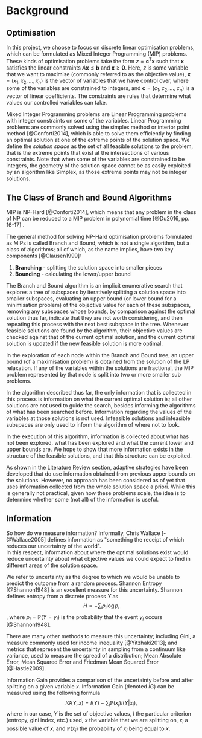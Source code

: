 # Background

## Optimisation

In this project, we choose to focus on discrete linear optimisation problems, which can be formulated as Mixed Integer Programming (MIP) problems.
These kinds of optimisation problems take the form
$z = \mathbf{c}^{\text{T}}\mathbf{x}$ such that
$\mathbf{x}$ satisfies the linear constraints
$A\mathbf{x} \le \mathbf{b}$ and
$\mathbf{x} \ge \mathbf{0}$.
Here, $z$ is some variable that we want to maximise (commonly referred to as the objective value),
$\mathbf{x} = (x_{1}, x_{2}, ... , x_{n})$ is the vector of variables that we have control over, where some of the variables are constrained to integers,
and $\mathbf{c} = (c_{1}, c_{2}, ... , c_{n})$ is a vector of linear coefficients.
The constraints are rules that determine what values our controlled variables can take.

Mixed Integer Programming problems are Linear Programming problems with integer constraints on some of the variables.
Linear Programming problems are commonly solved using the simplex method or interior point method [@Conforti2014], which is able to solve them efficiently by finding an optimal solution at one of the extreme points of the solution space. We define the *solution space* as the set of all feasible solutions to the problem, that is the extreme points that exist at the intersections of various constraints. Note that when some of the variables are constrained to be integers, the geometry of the solution space cannot be as easily exploited by an algorithm like Simplex, as those extreme points may not be integer solutions.

## The Class of Branch and Bound Algorithms

MIP is NP-Hard [@Conforti2014], which means that any problem in the class of NP can be reduced to a MIP problem in polynomial time [@Du2016, pp. 16-17] <!--TODO: Not the best reference-->. 

The general method for solving NP-Hard optimisation problems formulated as MIPs is called Branch and Bound, which is not a single algorithm, but a class of algorithms; all of which, as the name implies, have two key components [@Clausen1999]:

<!--TODO: Add image of splitting the solution space-->

1. **Branching** - splitting the solution space into smaller pieces
2. **Bounding** - calculating the lower/upper bound

The Branch and Bound algorithm is an implicit enumerative search that explores a tree of subspaces by iteratively splitting a solution space into smaller subspaces, evaluating an upper bound (or lower bound for a minimisation problem) of the objective value for each of these subspaces, removing any subspaces whose bounds, by comparison against the optimal solution thus far, indicate that they are not worth considering, and then repeating this process with the next best subspace in the tree. Whenever feasible solutions are found by the algorithm, their objective values are checked against that of the current optimal solution, and the current optimal solution is updated if the new feasible solution is more optimal.

<!--importance of branching-->
In the exploration of each node within the Branch and Bound tree, an upper bound (of a maximisation problem) is obtained from the solution of the LP relaxation. If any of the variables within the solutions are fractional, the MIP problem represented by that node is split into two or more smaller sub problems.

In the algorithm described thus far, the only information that is collected in this process is information on what the current optimal solution is; all other solutions are not used to guide the search, besides informing the algorithms of what has been searched before.
Information regarding the values of the variables at those solutions is not used.
Infeasible solutions and infeasible subspaces are only used to inform the algorithm of where not to look.

In the execution of this algorithm, information is collected about what has not been explored, what has been explored and what the current lower and upper bounds are. We hope to show that more information exists in the structure of the feasible solutions, and that this structure can be exploited.

As shown in the Literature Review section, adaptive strategies have been developed that do use information obtained from previous upper bounds on the solutions. However, no approach has been considered as of yet that uses information collected from the whole solution space a priori. While this is generally not practical, given how these problems scale, the idea is to determine whether some (not all) of the information is useful.

## Information

So how do we measure information? Informally, Chris Wallace [-@Wallace2005] defines information as "something the receipt of which reduces our uncertainty of the world".  
In this respect, information about where the optimal solutions exist would reduce uncertainty about what objective values we could expect to find in different areas of the solution space.

We refer to uncertainty as the degree to which we would be unable to predict the outcome from a random process.
Shannon Entropy [@Shannon1948] is an excellent measure for this uncertainty.
Shannon defines entropy from a discrete process $Y$ as $$H = -\sum_{i} p_{i}\log{p_{i}}$$, where 
$p_{i} = \mathbb{P}(Y = y_{i})$ is the probability that the event $y_{i}$ occurs [@Shannon1948]. 

There are many other methods to measure this uncertainty; including Gini, a measure commonly used for income inequality [@Yitzhaki2013]; and metrics that represent the uncertainty in sampling from a continuum like variance, used to measure the spread of a distribution; Mean Absolute Error, Mean Squared Error and Friedman Mean Squared Error [@Hastie2009].

Information Gain provides a comparison of the uncertainty before and after splitting on a given variable $x$. Information Gain (denoted $IG$) can be measured using the following formula $$IG(Y, x) = I(Y) - \sum_{i} \mathbb{P}(x_{i}) I(Y|x_i),$$
where in our case, $Y$ is the set of objective values,
$I$ the particular criterion (entropy, gini index, etc.) used,
$x$ the variable that we are splitting on,
$x_{i}$ a possible value of $x$,
and $\mathbb{P}(x_{i})$ the probability of $x_{i}$ being equal to $x$.
